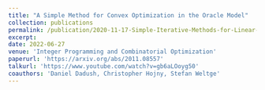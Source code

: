 ```yaml
---
title: "A Simple Method for Convex Optimization in the Oracle Model"
collection: publications
permalink: /publication/2020-11-17-Simple-Iterative-Methods-for-Linear-Optimization-over-Convex-Sets
excerpt: 
date: 2022-06-27
venue: 'Integer Programming and Combinatorial Optimization'
paperurl: 'https://arxiv.org/abs/2011.08557'
talkurl: 'https://www.youtube.com/watch?v=gb6aLOoyg50'
coauthors: 'Daniel Dadush, Christopher Hojny, Stefan Weltge'
---
```


